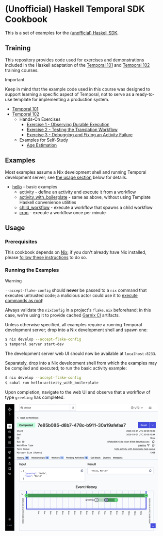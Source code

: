 # (Unofficial) Haskell Temporal SDK Cookbook

This is a set of examples for the [(unofficial) Haskell SDK](https://github.com/MercuryTechnologies/hs-temporal-sdk/).

## Training

This repository provides code used for exercises and demonstrations included in
the Haskell adaptation of the [Temporal 101] and [Temporal 102] training courses.

> [!IMPORTANT]
> Keep in mind that the example code used in this course was designed to
> support learning a specific aspect of Temporal, not to serve as a
> ready-to-use template for implementing a production system.

[Temporal 101]: https://learn.temporal.io/courses/temporal_101/
[Temporal 102]: https://learn.temporal.io/courses/temporal_102/

- [Temporal 101](./temporal101/README.md)
- [Temporal 102](./temporal102/README.md)
  - Hands-On Exercises
    - [Exercise 1 - Observing Durable Execution](./temporal102/ex1/README.md)
    - [Exercise 2 - Testing the Translation Workflow](./temporal102/ex2/README.md)
    - [Exercise 3 - Debugging and Fixing an Activity Failure](./temporal102/ex3/README.md)
  - Examples for Self-Study
    - [Age Estimation](./temporal102/samples/age-estimation/README.md)

## Examples

Most examples assume a Nix development shell and running Temporal development
server; see [the usage section](#usage) below for details.

- [hello](./hello) - basic examples
  - [activity](./hello/Activity.hs) - define an activity and execute it from a workflow
  - [activity_with_boilerplate](./hello/ActivityWithBoilerplate.hs) - same as above, without using Template Haskell convenience utilities
  - [child_workflow](./hello/ChildWorkflow.hs) - execute a workflow that spawns a child workflow
  - [cron](./hello/Cron.hs) - execute a workflow once per minute

## Usage

### Prerequisites

This cookbook depends on [Nix]; if you don't already have Nix installed, please
[follow these instructions](https://lix.systems/install/#on-any-other-linuxmacos-system)
to do so.

[Nix]: https://www.lix.systems

### Running the Examples

> [!WARNING]
> `--accept-flake-config` should **never** be passed to a `nix` command that
> executes untrusted code; a malicious actor could use it to
> [execute commands as root](https://github.com/NixOS/nix/issues/9649)!
>
> Always validate the `nixConfig` in a project's `flake.nix` beforehand; in
> this case, we're using it to provide cached [Garnix CI](https://garnix.io/)
> artifacts.

Unless otherwise specified, all examples require a running Temporal development
server; drop into a Nix development shell and spawn one:

```bash
$ nix develop --accept-flake-config
$ temporal server start-dev
```

The development server web UI should now be available at `localhost:8233`.

Separately, drop into a Nix development shell from which the examples may be
compiled and executed; to run the basic activity example:

```bash
$ nix develop --accept-flake-config
$ cabal run hello:activity_with_boilerplate
```

Upon completion, navigate to the web UI and observe that a workflow of type
`greeting` has completed:

<img title="screenshot" alt="Temporal web UI showing workflow execution" src="./assets/greeting_workflow_example.png" />
